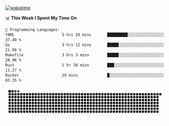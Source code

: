 [![wakatime](https://wakatime.com/badge/user/384f91c6-4eee-411f-8f3b-1b691f58a544.svg)](https://wakatime.com/@384f91c6-4eee-411f-8f3b-1b691f58a544)

<!--START_SECTION:waka-->
📊 **This Week I Spent My Time On** 

```text
💬 Programming Languages: 
YAML                     5 hrs 28 mins       █████████░░░░░░░░░░░░░░░░   37.49 % 
Go                       3 hrs 12 mins       █████░░░░░░░░░░░░░░░░░░░░   21.98 % 
Makefile                 3 hrs 3 mins        █████░░░░░░░░░░░░░░░░░░░░   20.96 % 
Rust                     1 hr 38 mins        ███░░░░░░░░░░░░░░░░░░░░░░   11.27 % 
Docker                   29 mins             █░░░░░░░░░░░░░░░░░░░░░░░░   03.35 % 
```


<!--END_SECTION:waka-->

<picture>
  <source media="(prefers-color-scheme: dark)" srcset="https://raw.githubusercontent.com/fuwx295/fuwx295/output/github-contribution-grid-snake-dark.svg">
  <source media="(prefers-color-scheme: light)" srcset="https://raw.githubusercontent.com/fuwx295/fuwx295/output/github-contribution-grid-snake.svg">
  <img alt="github contribution grid snake animation" src="https://raw.githubusercontent.com/fuwx295/fuwx295/output/github-contribution-grid-snake.svg">
</picture>
